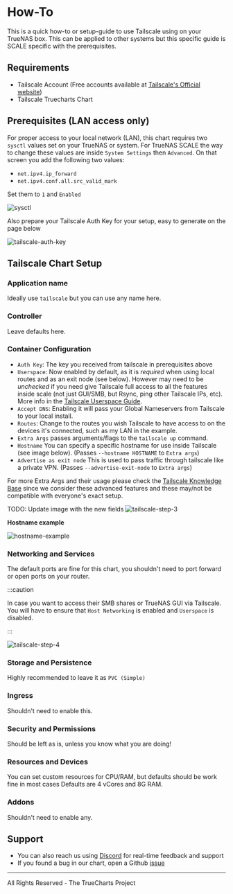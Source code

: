 # How-To

This is a quick how-to or setup-guide to use Tailscale using on your TrueNAS box.
This can be applied to other systems but this specific guide is SCALE specific with the prerequisites.

## Requirements

- Tailscale Account (Free accounts available at [Tailscale's Official website](https://www.tailscale.com))
- Tailscale Truecharts Chart

## Prerequisites (LAN access only)

For proper access to your local network (LAN), this chart requires two `sysctl` values set on your TrueNAS or system.
For TrueNAS SCALE the way to change these values are inside `System Settings` then `Advanced`.
On that screen you add the following two values:

- `net.ipv4.ip_forward`
- `net.ipv4.conf.all.src_valid_mark`

Set them to `1` and `Enabled`

![sysctl](img/Sysctl.png)

Also prepare your Tailscale Auth Key for your setup, easy to generate on the page below

![tailscale-auth-key](img/How-To-Image-1.png)

## Tailscale Chart Setup

### Application name

Ideally use `tailscale` but you can use any name here.

### Controller

Leave defaults here.

### Container Configuration

- `Auth Key`: The key you received from tailscale in prerequisites above
- `Userspace`: Now enabled by default, as it is *required* when using local routes and as an exit node (see below). However may need to be _unchecked_ if you need give Tailscale full access to all the features inside scale (not just GUI/SMB, but Rsync, ping other Tailscale IPs, etc). More info in the [Tailscale Userspace Guide](https://tailscale.com/kb/1112/userspace-networking/).
- `Accept DNS`: Enabling it will pass your Global Nameservers from Tailscale to your local install.
- `Routes`: Change to the routes you wish Tailscale to have access to on the devices it's connected, such as my LAN in the example.
- `Extra Args` passes arguments/flags to the `tailscale up` command.
- `Hostname` You can specify a specific hostname for use inside Tailscale (see image below). (Passes `--hostname HOSTNAME` to `Extra args`)
- `Advertise as exit node` This is used to pass traffic through tailscale like a private VPN. (Passes `--advertise-exit-node` to `Extra args`)

For more Extra Args and their usage please check the [Tailscale Knowledge Base](https://tailscale.com/kb/1080/cli/#up)
since we consider these advanced features and these may/not be compatible with everyone's exact setup.

TODO: Update image with the new fields
![tailscale-step-3](img/How-To-Image-2.png)

**Hostname example**

![hostname-example](img/Hostname.png)

### Networking and Services

The default ports are fine for this chart, you shouldn't need to port forward or open ports on your router.

:::caution

In case you want to access their SMB shares or TrueNAS GUI via Tailscale.
You will have to ensure that `Host Networking` is enabled and `Userspace` is disabled.

:::

![tailscale-step-4](img/How-To-Image-3.png)

### Storage and Persistence

Highly recommended to leave it as `PVC (Simple)`

### Ingress

Shouldn't need to enable this.

### Security and Permissions

Should be left as is, unless you know what you are doing!

### Resources and Devices

You can set custom resources for CPU/RAM, but defaults should be work fine in most cases
Defaults are 4 vCores and 8G RAM.

### Addons

Shouldn't need to enable any.

## Support

- You can also reach us using [Discord](https://discord.gg/tVsPTHWTtr) for real-time feedback and support
- If you found a bug in our chart, open a Github [issue](https://github.com/truecharts/apps/issues/new/choose)

---

All Rights Reserved - The TrueCharts Project
